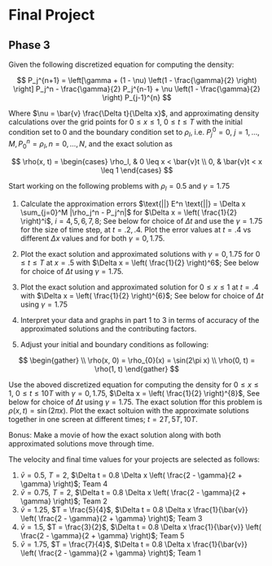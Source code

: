 # Final Project
## Phase 3

Given the following discretized equation for computing the density:

$$
P_j^{n+1} = \left[\gamma + (1 - \nu) \left(1 - \frac{\gamma}{2} \right) \right] P_j^n - \frac{\gamma}{2} P_j^{n-1} + \nu \left(1 - \frac{\gamma}{2} \right) P_{j-1}^{n}
$$


Where $\nu = \bar{v} \frac{\Delta t}{\Delta x}$, and approximating density calculations over the grid points for $0 \leq x \leq 1$, $0 \leq t \leq T$ with the initial condition set to 0 and the boundary condition set to $\rho_{l}$, i.e. $P_{j}^{0}=0$, $j=1,\dots,M,P_{0}^n=\rho_{l},n=0,\dots,N$, and the exact solution as 

$$
\rho(x, t) = \begin{cases} 
\rho_l, & 0 \leq x < \bar{v}t \\
0, & \bar{v}t < x \leq 1 
\end{cases}
$$

Start working on the following problems with $\rho_{l}=0.5$ and $\gamma=1.75$

1. Calculate the approximation errors $\text{||} E^n \text{||} = \Delta x \sum_{j=0}^M |\rho_j^n - P_j^n|$ for $\Delta x = \left( \frac{1}{2} \right)^i$, $i = 4, 5, 6, 7, 8$; See below for choice of $\Delta t$ and use the $\gamma = 1.75$ for the size of time step, at $t = .2, .4$. Plot the error values at $t = .4$ vs different $\Delta x$ values and for both $\gamma = 0, 1.75$.

2. Plot the exact solution and approximated solutions with $\gamma = 0, 1.75$ for $0 \leq t \leq T$ at $x = .5$ with $\Delta x = \left( \frac{1}{2} \right)^6$; See below for choice of $\Delta t$ using $\gamma = 1.75$.

3. Plot the exact solution and approximated solution for $0 \leq x \leq 1$ at $t = .4$ with $\Delta x = \left( \frac{1}{2} \right)^{6}$; See below for choice of $\Delta t$ using $\gamma = 1.75$

4. Interpret your data and graphs in part 1 to 3 in terms of accuracy of the approximated solutions and the contributing factors.

5. Adjust your initial and boundary conditions as following:

$$
\begin{gather} \\
\rho(x, 0) = \rho_{0}(x) = \sin(2\pi x) \\
\rho(0, t) = \rho(1, t)
\end{gather}
$$

Use the aboved discretized equation for computing the density for $0 \leq x \leq 1$, $0 \leq t \leq 10T$ with $\gamma = 0, 1.75$, $\Delta x = \left( \frac{1}{2} \right)^{8}$, See below for choice of $\Delta t$ using $\gamma = 1.75$. The exact solution ffor this problem is $\rho(x, t) = \sin(2\pi x)$. 
Plot the exact soltuion with the approximate solutions together in one screen at different times; $t = 2T, 5T, 10T$.

Bonus: Make a movie of how the exact solution along with both approximated solutions move through time.

The velocity and final time values for your projects are selected as follows:

1. $\bar{v} = 0.5$, $T = 2$, $\Delta t = 0.8 \Delta x \left( \frac{2 - \gamma}{2 + \gamma} \right)$; Team 4 
2. $\bar{v} = 0.75$, $T = 2$, $\Delta t = 0.8 \Delta x \left( \frac{2 - \gamma}{2 + \gamma} \right)$; Team 2
3. $\bar{v} = 1.25$, $T = \frac{5}{4}$, $\Delta t = 0.8 \Delta x \frac{1}{\bar{v}} \left( \frac{2 - \gamma}{2 + \gamma} \right)$; Team 3
4. $\bar{v} = 1.5$, $T = \frac{3}{2}$, $\Delta t = 0.8 \Delta x \frac{1}{\bar{v}} \left( \frac{2 - \gamma}{2 + \gamma} \right)$; Team 5
5. $\bar{v} = 1.75$, $T = \frac{7}{4}$, $\Delta t = 0.8 \Delta x \frac{1}{\bar{v}} \left( \frac{2 - \gamma}{2 + \gamma} \right)$; Team 1
